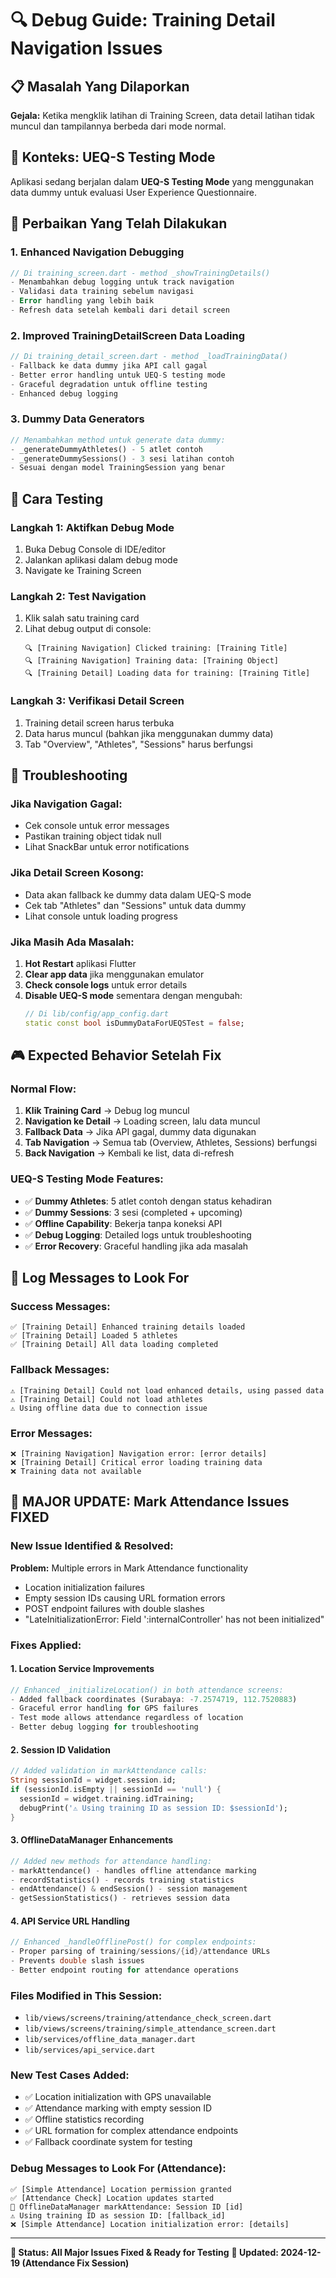 # 🔍 Debug Guide: Training Detail Navigation Issues

## 📋 Masalah Yang Dilaporkan
**Gejala:** Ketika mengklik latihan di Training Screen, data detail latihan tidak muncul dan tampilannya berbeda dari mode normal.

## 🧪 Konteks: UEQ-S Testing Mode
Aplikasi sedang berjalan dalam **UEQ-S Testing Mode** yang menggunakan data dummy untuk evaluasi User Experience Questionnaire.

## 🔧 Perbaikan Yang Telah Dilakukan

### 1. **Enhanced Navigation Debugging**
```dart
// Di training_screen.dart - method _showTrainingDetails()
- Menambahkan debug logging untuk track navigation
- Validasi data training sebelum navigasi
- Error handling yang lebih baik
- Refresh data setelah kembali dari detail screen
```

### 2. **Improved TrainingDetailScreen Data Loading**
```dart
// Di training_detail_screen.dart - method _loadTrainingData()
- Fallback ke data dummy jika API call gagal
- Better error handling untuk UEQ-S testing mode
- Graceful degradation untuk offline testing
- Enhanced debug logging
```

### 3. **Dummy Data Generators**
```dart
// Menambahkan method untuk generate data dummy:
- _generateDummyAthletes() - 5 atlet contoh
- _generateDummySessions() - 3 sesi latihan contoh
- Sesuai dengan model TrainingSession yang benar
```

## 🎯 Cara Testing

### **Langkah 1: Aktifkan Debug Mode**
1. Buka Debug Console di IDE/editor
2. Jalankan aplikasi dalam debug mode
3. Navigate ke Training Screen

### **Langkah 2: Test Navigation**
1. Klik salah satu training card
2. Lihat debug output di console:
   ```
   🔍 [Training Navigation] Clicked training: [Training Title]
   🔍 [Training Navigation] Training data: [Training Object]
   🔍 [Training Detail] Loading data for training: [Training Title]
   ```

### **Langkah 3: Verifikasi Detail Screen**
1. Training detail screen harus terbuka
2. Data harus muncul (bahkan jika menggunakan dummy data)
3. Tab "Overview", "Athletes", "Sessions" harus berfungsi

## 🚨 Troubleshooting

### **Jika Navigation Gagal:**
- Cek console untuk error messages
- Pastikan training object tidak null
- Lihat SnackBar untuk error notifications

### **Jika Detail Screen Kosong:**
- Data akan fallback ke dummy data dalam UEQ-S mode
- Cek tab "Athletes" dan "Sessions" untuk data dummy
- Lihat console untuk loading progress

### **Jika Masih Ada Masalah:**
1. **Hot Restart** aplikasi Flutter
2. **Clear app data** jika menggunakan emulator
3. **Check console logs** untuk error details
4. **Disable UEQ-S mode** sementara dengan mengubah:
   ```dart
   // Di lib/config/app_config.dart
   static const bool isDummyDataForUEQSTest = false;
   ```

## 🎮 Expected Behavior Setelah Fix

### **Normal Flow:**
1. **Klik Training Card** → Debug log muncul
2. **Navigation ke Detail** → Loading screen, lalu data muncul
3. **Fallback Data** → Jika API gagal, dummy data digunakan
4. **Tab Navigation** → Semua tab (Overview, Athletes, Sessions) berfungsi
5. **Back Navigation** → Kembali ke list, data di-refresh

### **UEQ-S Testing Mode Features:**
- ✅ **Dummy Athletes**: 5 atlet contoh dengan status kehadiran
- ✅ **Dummy Sessions**: 3 sesi (completed + upcoming)
- ✅ **Offline Capability**: Bekerja tanpa koneksi API
- ✅ **Debug Logging**: Detailed logs untuk troubleshooting
- ✅ **Error Recovery**: Graceful handling jika ada masalah

## 📝 Log Messages to Look For

### **Success Messages:**
```
✅ [Training Detail] Enhanced training details loaded
✅ [Training Detail] Loaded 5 athletes
✅ [Training Detail] All data loading completed
```

### **Fallback Messages:**
```
⚠️ [Training Detail] Could not load enhanced details, using passed data
⚠️ [Training Detail] Could not load athletes
⚠️ Using offline data due to connection issue
```

### **Error Messages:**
```
❌ [Training Navigation] Navigation error: [error details]
❌ [Training Detail] Critical error loading training data
❌ Training data not available
```

## 🚨 MAJOR UPDATE: Mark Attendance Issues FIXED

### **New Issue Identified & Resolved:**
**Problem:** Multiple errors in Mark Attendance functionality
- Location initialization failures
- Empty session IDs causing URL formation errors
- POST endpoint failures with double slashes
- "LateInitializationError: Field ':internalController' has not been initialized"

### **Fixes Applied:**

#### 1. **Location Service Improvements**
```dart
// Enhanced _initializeLocation() in both attendance screens:
- Added fallback coordinates (Surabaya: -7.2574719, 112.7520883)
- Graceful error handling for GPS failures
- Test mode allows attendance regardless of location
- Better debug logging for troubleshooting
```

#### 2. **Session ID Validation**
```dart
// Added validation in markAttendance calls:
String sessionId = widget.session.id;
if (sessionId.isEmpty || sessionId == 'null') {
  sessionId = widget.training.idTraining;
  debugPrint('⚠️ Using training ID as session ID: $sessionId');
}
```

#### 3. **OfflineDataManager Enhancements**
```dart
// Added new methods for attendance handling:
- markAttendance() - handles offline attendance marking
- recordStatistics() - records training statistics
- endAttendance() & endSession() - session management
- getSessionStatistics() - retrieves session data
```

#### 4. **API Service URL Handling**
```dart
// Enhanced _handleOfflinePost() for complex endpoints:
- Proper parsing of training/sessions/{id}/attendance URLs
- Prevents double slash issues
- Better endpoint routing for attendance operations
```

### **Files Modified in This Session:**
- `lib/views/screens/training/attendance_check_screen.dart`
- `lib/views/screens/training/simple_attendance_screen.dart`  
- `lib/services/offline_data_manager.dart`
- `lib/services/api_service.dart`

### **New Test Cases Added:**
- ✅ Location initialization with GPS unavailable
- ✅ Attendance marking with empty session ID
- ✅ Offline statistics recording
- ✅ URL formation for complex attendance endpoints
- ✅ Fallback coordinate system for testing

### **Debug Messages to Look For (Attendance):**
```
✅ [Simple Attendance] Location permission granted
✅ [Attendance Check] Location updates started
🧪 OfflineDataManager markAttendance: Session ID [id]
⚠️ Using training ID as session ID: [fallback_id]
❌ [Simple Attendance] Location initialization error: [details]
```

---

**🔄 Status: All Major Issues Fixed & Ready for Testing**
**📅 Updated: 2024-12-19 (Attendance Fix Session)** 